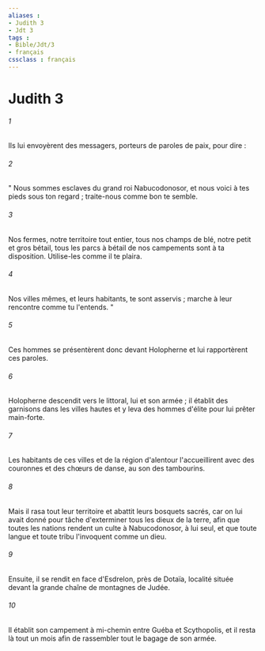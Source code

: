 ```yaml
---
aliases : 
- Judith 3
- Jdt 3
tags : 
- Bible/Jdt/3
- français
cssclass : français
---
```


# Judith 3

###### 1
Ils lui envoyèrent des messagers, porteurs de paroles de paix, pour dire :
###### 2
" Nous sommes esclaves du grand roi Nabucodonosor, et nous voici à tes pieds sous ton regard ; traite-nous comme bon te semble.
###### 3
Nos fermes, notre territoire tout entier, tous nos champs de blé, notre petit et gros bétail, tous les parcs à bétail de nos campements sont à ta disposition. Utilise-les comme il te plaira.
###### 4
Nos villes mêmes, et leurs habitants, te sont asservis ; marche à leur rencontre comme tu l'entends. "
###### 5
Ces hommes se présentèrent donc devant Holopherne et lui rapportèrent ces paroles.
###### 6
Holopherne descendit vers le littoral, lui et son armée ; il établit des garnisons dans les villes hautes et y leva des hommes d'élite pour lui prêter main-forte.
###### 7
Les habitants de ces villes et de la région d'alentour l'accueillirent avec des couronnes et des chœurs de danse, au son des tambourins.
###### 8
Mais il rasa tout leur territoire et abattit leurs bosquets sacrés, car on lui avait donné pour tâche d'exterminer tous les dieux de la terre, afin que toutes les nations rendent un culte à Nabucodonosor, à lui seul, et que toute langue et toute tribu l'invoquent comme un dieu.
###### 9
Ensuite, il se rendit en face d'Esdrelon, près de Dotaïa, localité située devant la grande chaîne de montagnes de Judée.
###### 10
Il établit son campement à mi-chemin entre Guéba et Scythopolis, et il resta là tout un mois afin de rassembler tout le bagage de son armée.
